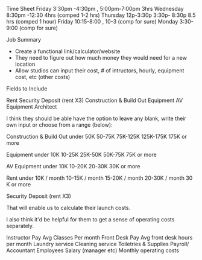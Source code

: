 Time Sheet
Friday 3:30pm -4:30pm , 5:00pm-7:00pm  3hrs
Wednesday 8:30pm -12:30  4hrs     (comped 1-2 hrs)
Thursday 12p-3:30p 3:30p- 8:30p 8.5 hrs (comped 1 hour)
Friday   10:15-8:00 , 10-3 (comp for sure)
Monday   3:30-9:00 (comp for sure)

Job Summary
- Create a functional link/calculator/website
- They need to figure out how much money they would need for a new location
- Allow studios can input their cost, # of intructors, hourly, equipment cost, etc (other costs)


Fields to Include

Rent
Security Deposit (rent X3) 
Construction & Build Out
Equipment
AV Equipment
Architect 

I think they should be able have the option to leave any blank, write their own input or choose from a range (below):

Construction & Build Out
under 50K
50-75K 
75K-125K 
125K-175K
175K or more

Equipment
under 10K
10-25K
25K-50K
50K-75K
75K or more

AV Equipment
under 10K
10-20K 
20-30K
30K or more

Rent
under 10K / month
10-15K / month
15-20K / month
20-30K / month
30 K or more

Security Deposit (rent X3) 

That will enable us to calculate their launch costs. 

I also think it'd be helpful for them to get a sense of operating costs separately. 


Instructor Pay 
Avg Classes Per month
Front Desk Pay 
Avg front desk hours per month 
Laundry service
Cleaning service
Toiletries & Supplies
Payroll/ Accountant
Employees Salary (manager etc)
Monthly operating costs